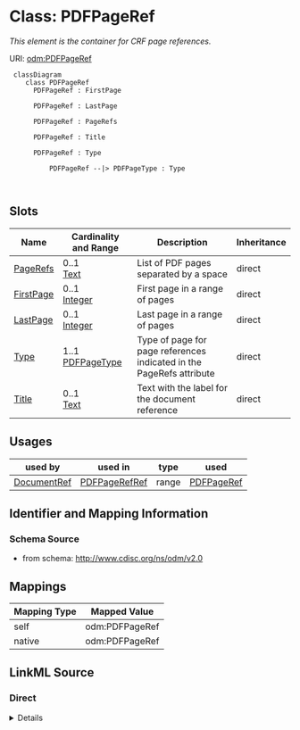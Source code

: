 # Class: PDFPageRef


_This element is the container for CRF page references._





URI: [odm:PDFPageRef](http://www.cdisc.org/ns/odm/v2.0/PDFPageRef)



```mermaid
 classDiagram
    class PDFPageRef
      PDFPageRef : FirstPage
        
      PDFPageRef : LastPage
        
      PDFPageRef : PageRefs
        
      PDFPageRef : Title
        
      PDFPageRef : Type
        
          PDFPageRef --|> PDFPageType : Type
        
      
```




<!-- no inheritance hierarchy -->


## Slots

| Name | Cardinality and Range | Description | Inheritance |
| ---  | --- | --- | --- |
| [PageRefs](PageRefs.md) | 0..1 <br/> [Text](Text.md) | List of PDF pages separated by a space | direct |
| [FirstPage](FirstPage.md) | 0..1 <br/> [Integer](Integer.md) | First page in a range of pages | direct |
| [LastPage](LastPage.md) | 0..1 <br/> [Integer](Integer.md) | Last page in a range of pages | direct |
| [Type](Type.md) | 1..1 <br/> [PDFPageType](PDFPageType.md) | Type of page for page references indicated in the PageRefs attribute | direct |
| [Title](Title.md) | 0..1 <br/> [Text](Text.md) | Text with the label for the document reference | direct |





## Usages

| used by | used in | type | used |
| ---  | --- | --- | --- |
| [DocumentRef](DocumentRef.md) | [PDFPageRefRef](PDFPageRefRef.md) | range | [PDFPageRef](PDFPageRef.md) |






## Identifier and Mapping Information







### Schema Source


* from schema: http://www.cdisc.org/ns/odm/v2.0





## Mappings

| Mapping Type | Mapped Value |
| ---  | ---  |
| self | odm:PDFPageRef |
| native | odm:PDFPageRef |





## LinkML Source

<!-- TODO: investigate https://stackoverflow.com/questions/37606292/how-to-create-tabbed-code-blocks-in-mkdocs-or-sphinx -->

### Direct

<details>
```yaml
name: PDFPageRef
description: This element is the container for CRF page references.
from_schema: http://www.cdisc.org/ns/odm/v2.0
slots:
- PageRefs
- FirstPage
- LastPage
- Type
- Title
slot_usage:
  PageRefs:
    name: PageRefs
    domain_of:
    - PDFPageRef
    range: text
    required: false
  FirstPage:
    name: FirstPage
    domain_of:
    - PDFPageRef
    range: integer
    required: false
  LastPage:
    name: LastPage
    domain_of:
    - PDFPageRef
    range: integer
    required: false
  Type:
    name: Type
    domain_of:
    - PDFPageRef
    - Origin
    - Resource
    - StudyObjective
    - StudyEndPoint
    - TransitionTimingConstraint
    - RelativeTimingConstraint
    - Branching
    - Organization
    - Query
    - StudyEventDef
    - ItemGroupDef
    - MethodDef
    - Standard
    range: PDFPageType
    required: true
  Title:
    name: Title
    domain_of:
    - PDFPageRef
    range: text
    required: false
class_uri: odm:PDFPageRef

```
</details>

### Induced

<details>
```yaml
name: PDFPageRef
description: This element is the container for CRF page references.
from_schema: http://www.cdisc.org/ns/odm/v2.0
slot_usage:
  PageRefs:
    name: PageRefs
    domain_of:
    - PDFPageRef
    range: text
    required: false
  FirstPage:
    name: FirstPage
    domain_of:
    - PDFPageRef
    range: integer
    required: false
  LastPage:
    name: LastPage
    domain_of:
    - PDFPageRef
    range: integer
    required: false
  Type:
    name: Type
    domain_of:
    - PDFPageRef
    - Origin
    - Resource
    - StudyObjective
    - StudyEndPoint
    - TransitionTimingConstraint
    - RelativeTimingConstraint
    - Branching
    - Organization
    - Query
    - StudyEventDef
    - ItemGroupDef
    - MethodDef
    - Standard
    range: PDFPageType
    required: true
  Title:
    name: Title
    domain_of:
    - PDFPageRef
    range: text
    required: false
attributes:
  PageRefs:
    name: PageRefs
    description: List of PDF pages separated by a space.
    from_schema: http://www.cdisc.org/ns/odm/v2.0
    rank: 1000
    alias: PageRefs
    owner: PDFPageRef
    domain_of:
    - PDFPageRef
    range: text
    required: false
  FirstPage:
    name: FirstPage
    description: First page in a range of pages.
    from_schema: http://www.cdisc.org/ns/odm/v2.0
    rank: 1000
    alias: FirstPage
    owner: PDFPageRef
    domain_of:
    - PDFPageRef
    range: integer
    required: false
  LastPage:
    name: LastPage
    description: Last page in a range of pages.
    from_schema: http://www.cdisc.org/ns/odm/v2.0
    rank: 1000
    alias: LastPage
    owner: PDFPageRef
    domain_of:
    - PDFPageRef
    range: integer
    required: false
  Type:
    name: Type
    description: Type of page for page references indicated in the PageRefs attribute.
    from_schema: http://www.cdisc.org/ns/odm/v2.0
    rank: 1000
    alias: Type
    owner: PDFPageRef
    domain_of:
    - PDFPageRef
    - Origin
    - Resource
    - StudyObjective
    - StudyEndPoint
    - TransitionTimingConstraint
    - RelativeTimingConstraint
    - Branching
    - Organization
    - Query
    - StudyEventDef
    - ItemGroupDef
    - MethodDef
    - Standard
    range: PDFPageType
    required: true
  Title:
    name: Title
    description: Text with the label for the document reference.
    from_schema: http://www.cdisc.org/ns/odm/v2.0
    rank: 1000
    alias: Title
    owner: PDFPageRef
    domain_of:
    - PDFPageRef
    range: text
    required: false
class_uri: odm:PDFPageRef

```
</details>